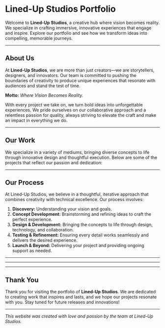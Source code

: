 # Lined-Up Studios Portfolio

Welcome to **Lined-Up Studios**, a creative hub where vision becomes reality. We specialize in crafting immersive, innovative experiences that engage and inspire. Explore our portfolio and see how we transform ideas into compelling, memorable journeys.

---

## About Us

At **Lined-Up Studios**, we are more than just creators—we are storytellers, designers, and innovators. Our team is committed to pushing the boundaries of creativity to produce unique experiences that resonate with audiences and stand the test of time.

**Motto:** _Where Vision Becomes Reality._

With every project we take on, we turn bold ideas into unforgettable experiences. We pride ourselves on our collaborative approach and a relentless passion for quality, always striving to elevate the craft and make an impact in everything we do.

---

## Our Work

We specialize in a variety of mediums, bringing diverse concepts to life through innovative design and thoughtful execution. Below are some of the projects that reflect our passion and dedication:

<!-- ### 1. **Project Name 1**

- **Description:** Brief description of the project, its concept, and its impact.
- **Key Highlights:**
  - Key feature 1
  - Key feature 2
  - Key feature 3
- **Technologies Used:** Technology 1, Technology 2, Technology 3
- [View Project](#)

### 2. **Project Name 2**

- **Description:** Brief description of the project, its concept, and its impact.
- **Key Highlights:**
  - Key feature 1
  - Key feature 2
  - Key feature 3
- **Technologies Used:** Technology 1, Technology 2, Technology 3
- [View Project](#)

### 3. **Project Name 3**

- **Description:** Brief description of the project, its concept, and its impact.
- **Key Highlights:**
  - Key feature 1
  - Key feature 2
  - Key feature 3
- **Technologies Used:** Technology 1, Technology 2, Technology 3
- [View Project](#) -->

---

## Our Process

At Lined-Up Studios, we believe in a thoughtful, iterative approach that combines creativity with technical excellence. Our process involves:

1. **Discovery:** Understanding your vision and goals.
2. **Concept Development:** Brainstorming and refining ideas to craft the perfect experience.
3. **Design & Development:** Bringing the concepts to life through design, technology, and collaboration.
4. **Testing & Refinement:** Ensuring every detail works seamlessly and delivers the desired experience.
5. **Launch & Beyond:** Delivering your project and providing ongoing support as needed.

---

<!-- ## Contact Us -->

<!-- We’d love to hear from you! Whether you're interested in working together, learning more about our process, or simply want to connect, feel free to reach out.

- **Email:** [contact@Lined-Upstudios.com](mailto:contact@Lined-Upstudios.com)
- **Phone:** +1 (123) 456-7890
- **Social Media:**
  - [Instagram](#)
  - [Twitter](#)
  - [LinkedIn](#) -->

---

<!-- ## Join the Team

Are you passionate about creativity and innovation? We're always looking for talented individuals to join our growing team. Check out our current job openings and become part of something extraordinary. -->

<!--
- [View Careers](#) -->

---

## Thank You

Thank you for visiting the portfolio of **Lined-Up Studios**. We are dedicated to creating work that inspires and lasts, and we hope our projects resonate with you. Stay tuned for future releases and innovations!

---

_This website was created with love and passion by the team at Lined-Up Studios._
